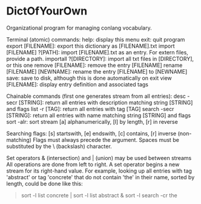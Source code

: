 # DictOfYourOwn
Organizational program for managing conlang vocabulary.

Terminal (atomic) commands:
help: display this menu
exit: quit program
export [FILENAME]: export this dictionary as [FILENAME].txt
import [FILENAME] ?[PATH]: import [FILENAME].txt as an entry. For extern files, provide a path.
importall ?[DIRECTORY]: import all txt files in [DIRECTORY], or this one
remove [FILENAME]: remove the entry [FILENAME]
rename [FILENAME] [NEWNAME]: rename the entry [FILENAME] to [NEWNAME]
save: save to disk, although this is done automatically on exit
view [FILENAME]: display entry definition and associated tags

Chainable commands (first one generates stream from all entries):
desc -secr [STRING]: return all entries with description matching string [STRING] and flags
list -r [TAG]: return all entries with tag [TAG]
search -secr [STRING]: return all entries with name matching string [STRING] and flags
sort -alr: sort stream [a] alphanumerically, [l] by length, [r] in reverse

Searching flags: [s] startswith, [e] endswith, [c] contains, [r] inverse (non-matching)
Flags must always precede the argument. Spaces must be substituted by the \ (backslash) character.

Set operators & (intersection) and | (union) may be used between streams
All operations are done from left to right. A set operator begins a new stream for
its right-hand value. For example, looking up all entries with tag 'abstract' or tag
'concrete' that do not contain 'the' in their name, sorted by length, could be done like this:
>sort -l list concrete | sort -l list abstract & sort -l search -cr the
